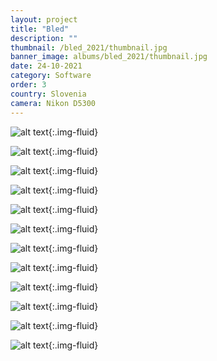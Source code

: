 ```yaml
---
layout: project
title: "Bled"
description: ""
thumbnail: /bled_2021/thumbnail.jpg
banner_image: albums/bled_2021/thumbnail.jpg
date: 24-10-2021
category: Software
order: 3
country: Slovenia
camera: Nikon D5300
---
```


![alt text]({{site.baseurl}}/assets/images/albums/bled_2021/johnchque_bled2021_1.jpg "Bled"){:.img-fluid}

![alt text]({{site.baseurl}}/assets/images/albums/bled_2021/johnchque_bled2021_2.jpg "Bled"){:.img-fluid}

![alt text]({{site.baseurl}}/assets/images/albums/bled_2021/johnchque_bled2021_3.jpg "Bled"){:.img-fluid}

![alt text]({{site.baseurl}}/assets/images/albums/bled_2021/johnchque_bled2021_4.jpg "Bled"){:.img-fluid}

![alt text]({{site.baseurl}}/assets/images/albums/bled_2021/johnchque_bled2021_5.jpg "Bled"){:.img-fluid}

![alt text]({{site.baseurl}}/assets/images/albums/bled_2021/johnchque_bled2021_6.jpg "Bled"){:.img-fluid}

![alt text]({{site.baseurl}}/assets/images/albums/bled_2021/johnchque_bled2021_7.jpg "Bled"){:.img-fluid}

![alt text]({{site.baseurl}}/assets/images/albums/bled_2021/johnchque_bled2021_8.jpg "Bled"){:.img-fluid}

![alt text]({{site.baseurl}}/assets/images/albums/bled_2021/johnchque_bled2021_9.jpg "Bled"){:.img-fluid}

![alt text]({{site.baseurl}}/assets/images/albums/bled_2021/johnchque_bled2021_10.jpg "Bled"){:.img-fluid}

![alt text]({{site.baseurl}}/assets/images/albums/bled_2021/johnchque_bled2021_11.jpg "Bled"){:.img-fluid}

![alt text]({{site.baseurl}}/assets/images/albums/bled_2021/johnchque_bled2021_12.jpg "Bled"){:.img-fluid}
